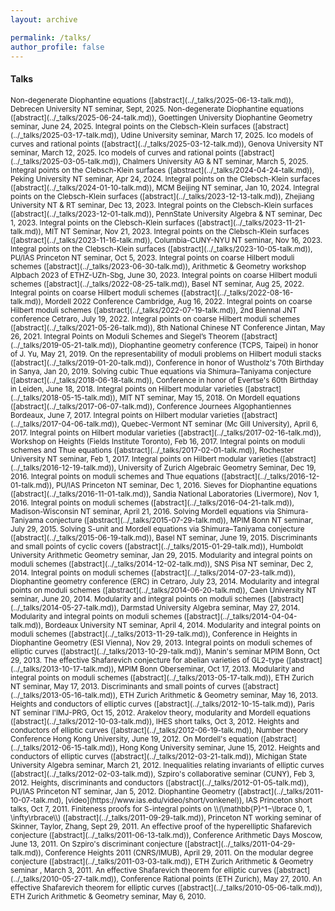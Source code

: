 ```yaml
---
layout: archive

permalink: /talks/
author_profile: false
---
```


#### Talks
<small>
Non-degenerate Diophantine equations ([abstract](../_talks/2025-06-13-talk.md)), Debrecen University NT seminar, Sept, 2025.  
Non-degenerate Diophantine equations ([abstract](../_talks/2025-06-24-talk.md)), Goettingen University Diophantine Geometry seminar, June 24, 2025.   
Integral points on the Clebsch-Klein surfaces ([abstract](../_talks/2025-03-17-talk.md)), Udine University seminar, March 17, 2025.  
Ico models of curves and rational points ([abstract](../_talks/2025-03-12-talk.md)), Genova University NT seminar, March 12, 2025.  
Ico models of curves and rational points ([abstract](../_talks/2025-03-05-talk.md)), Chalmers University AG & NT seminar, March 5, 2025.  
Integral points on the Clebsch-Klein surfaces ([abstract](../_talks/2024-04-24-talk.md)), Peking University NT seminar, Apr 24, 2024.  
Integral points on the Clebsch-Klein surfaces ([abstract](../_talks/2024-01-10-talk.md)), MCM Beijing NT seminar, Jan 10, 2024.  
Integral points on the Clebsch-Klein surfaces ([abstract](../_talks/2023-12-13-talk.md)), Zhejiang University NT & RT seminar, Dec 13, 2023.  
Integral points on the Clebsch-Klein surfaces ([abstract](../_talks/2023-12-01-talk.md)), PennState University Algebra & NT seminar, Dec 1, 2023.  
Integral points on the Clebsch-Klein surfaces ([abstract](../_talks/2023-11-21-talk.md)), MIT NT Seminar, Nov 21, 2023.  
Integral points on the Clebsch-Klein surfaces ([abstract](../_talks/2023-11-16-talk.md)), Columbia-CUNY-NYU NT seminar, Nov 16, 2023.  
Integral points on the Clebsch-Klein surfaces ([abstract](../_talks/2023-10-05-talk.md)), PU/IAS Princeton NT seminar, Oct 5, 2023.  
Integral points on coarse Hilbert moduli schemes ([abstract](../_talks/2023-06-30-talk.md)), Arithmetic & Geometry workshop Alpbach 2023 of ETHZ-UZh-Sbg, June 30, 2023.  
Integral points on coarse Hilbert moduli schemes ([abstract](../_talks/2022-08-25-talk.md)), Basel NT seminar, Aug 25, 2022.  
Integral points on coarse Hilbert moduli schemes ([abstract](../_talks/2022-08-16-talk.md)), Mordell 2022 Conference Cambridge, Aug 16, 2022.  
Integral points on coarse Hilbert moduli schemes ([abstract](../_talks/2022-07-19-talk.md)), 2nd Biennal JNT conference Cetraro, July 19, 2022.  
Integral points on coarse Hilbert moduli schemes ([abstract](../_talks/2021-05-26-talk.md)), 8th National Chinese NT Conference Jintan, May 26, 2021.  
Integral Points on Moduli Schemes and Siegel’s Theorem ([abstract](../_talks/2019-05-21-talk.md)), Diophantine geometry conference (TCPS, Taipei) in honor of J. Yu, May 21, 2019.  
On the representability of moduli problems on Hilbert moduli stacks ([abstract](../_talks/2019-01-20-talk.md)), Conference in honor of Wustholz's 70th Birthday in Sanya, Jan 20, 2019.  
Solving cubic Thue equations via Shimura–Taniyama conjecture ([abstract](../_talks/2018-06-18-talk.md)), Conference in honor of Evertse's 60th Birthday in Leiden, June 18, 2018.  
Integral points on Hilbert modular varieties ([abstract](../_talks/2018-05-15-talk.md)), MIT NT seminar, May 15, 2018.  
On Mordell equations ([abstract](../_talks/2017-06-07-talk.md)), Conference Journees Algophantiennes Bordeaux, June 7, 2017.  
Integral points on Hilbert modular varieties ([abstract](../_talks/2017-04-06-talk.md)), Quebec-Vermont NT seminar (Mc Gill University), April 6, 2017.  
Integral points on Hilbert modular varieties ([abstract](../_talks/2017-02-16-talk.md)), Workshop on Heights (Fields Institute Toronto), Feb 16, 2017.  
Integral points on moduli schemes and Thue equations ([abstract](../_talks/2017-02-01-talk.md)), Rochester University NT seminar, Feb 1, 2017.  
Integral points on Hilbert modular varieties ([abstract](../_talks/2016-12-19-talk.md)),  University of Zurich Algebraic Geometry Seminar, Dec 19, 2016.  
Integral points on moduli schemes and Thue equations ([abstract](../_talks/2016-12-01-talk.md)), PU/IAS Princeton NT seminar, Dec 1, 2016.  
Sieves for Diophantine equations ([abstract](../_talks/2016-11-01-talk.md)), Sandia National Laboratories (Livermore), Nov 1, 2016.  
Integral points on moduli schemes ([abstract](../_talks/2016-04-21-talk.md)), Madison-Wisconsin NT seminar, April 21, 2016.  
Solving Mordell equations via Shimura-Taniyama conjecture ([abstract](../_talks/2015-07-29-talk.md)), MPIM Bonn NT seminar, July 29, 2015.  
Solving S-unit and Mordell equations via Shimura–Taniyama conjecture ([abstract](../_talks/2015-06-19-talk.md)), Basel NT seminar, June 19, 2015.  
Discriminants and small points of cyclic covers ([abstract](../_talks/2015-01-29-talk.md)), Humboldt University Arithmetic Geometry seminar, Jan 29, 2015.  
Modularity and integral points on moduli schemes ([abstract](../_talks/2014-12-02-talk.md)), SNS Pisa NT seminar, Dec 2, 2014.  
Integral points on moduli schemes ([abstract](../_talks/2014-07-23-talk.md)), Diophantine geometry conference (ERC) in Cetraro, July 23, 2014.  
Modularity and integral points on moduli schemes ([abstract](../_talks/2014-06-20-talk.md)), Caen University NT seminar, June 20, 2014.  
Modularity and integral points on moduli schemes ([abstract](../_talks/2014-05-27-talk.md)), Darmstad University Algebra seminar, May 27, 2014.  
Modularity and integral points on moduli schemes ([abstract](../_talks/2014-04-04-talk.md)), Bordeaux University NT seminar, April 4, 2014.  
Modularity and integral points on moduli schemes ([abstract](../_talks/2013-11-29-talk.md)), Conference in Heights in Diophantine Geometry (ESI Vienna), Nov 29, 2013.  
Integral points on moduli schemes of elliptic curves ([abstract](../_talks/2013-10-29-talk.md)), Manin's seminar MPIM Bonn, Oct 29, 2013.  
The effective Shafarevich conjecture for abelian varieties of GL2-type ([abstract](../_talks/2013-10-17-talk.md)), MPIM Bonn Oberseminar, Oct 17, 2013.  
Modularity and integral points on moduli schemes ([abstract](../_talks/2013-05-17-talk.md)), ETH Zurich NT seminar, May 17, 2013.  
Discriminants and small points of curves ([abstract](../_talks/2013-05-16-talk.md)), ETH Zurich Arithmetic & Geometry seminar, May 16, 2013.  
Heights and conductors of elliptic curves ([abstract](../_talks/2012-10-15-talk.md)), Paris NT seminar l'IMJ-PRG, Oct 15, 2012.  
Arakelov theory, modularity and Mordell equations ([abstract](../_talks/2012-10-03-talk.md)), IHES short talks, Oct 3, 2012.  
Heights and conductors of elliptic curves ([abstract](../_talks/2012-06-19-talk.md)), Number theory Conference Hong Kong University, June 19, 2012.  
On Mordell's equation ([abstract](../_talks/2012-06-15-talk.md)), Hong Kong University seminar, June 15, 2012.  
Heights and conductors of elliptic curves ([abstract](../_talks/2012-03-21-talk.md)), Michigan State University Algebra seminar, March 21, 2012.  
Inequalities relating invariants of elliptic curves ([abstract](../_talks/2012-02-03-talk.md)), Szpiro's collaborative seminar (CUNY), Feb 3, 2012.  
Heights, discriminants and conductors ([abstract](../_talks/2012-01-05-talk.md)), PU/IAS Princeton NT seminar, Jan 5, 2012.  
Diophantine Geometry ([abstract](../_talks/2011-10-07-talk.md), [video](https://www.ias.edu/video/short/vonkenel)), IAS Princeton short talks, Oct 7, 2011.  
Finiteness proofs for S-integral points on \\(\mathbb{P}^1−\lbrace 0, 1, \infty\rbrace\\) ([abstract](../_talks/2011-09-29-talk.md)), Princeton NT working seminar of Skinner, Taylor, Zhang, Sept 29, 2011.  
An effective proof of the hyperelliptic Shafarevich conjecture ([abstract](../_talks/2011-06-13-talk.md)), Conference Arithmetic Days Moscow, June 13, 2011.  
On Szpiro's discriminant conjecture ([abstract](../_talks/2011-04-29-talk.md)), Conference Heights 2011 (CNRS/IMUB), April 29, 2011.  
On the modular degree conjecture ([abstract](../_talks/2011-03-03-talk.md)), ETH Zurich Arithmetic & Geometry seminar , March 3, 2011.  
An effective Shafarevich theorem for elliptic curves ([abstract](../_talks/2010-05-27-talk.md)), Conference Rational points (ETH Zurich), May 27, 2010.  
An effective Shafarevich theorem for elliptic curves ([abstract](../_talks/2010-05-06-talk.md)), ETH Zurich Arithmetic & Geometry seminar, May 6, 2010.  
</small>
